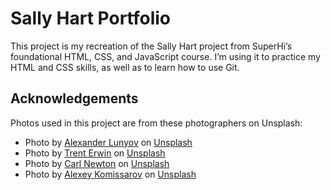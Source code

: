 
# Sally Hart Portfolio

This project is my recreation of the Sally Hart project from SuperHi’s foundational HTML, CSS, and JavaScript course. I’m using it to practice my HTML and CSS skills, as well as to learn how to use Git.


## Acknowledgements

Photos used in this project are from these photographers on Unsplash:
 - Photo by [Alexander Lunyov](https://unsplash.com/@sunify?utm_content=creditCopyText&utm_medium=referral&utm_source=unsplash) on [Unsplash](https://unsplash.com/photos/a-bird-flying-over-the-ocean-on-a-beach-QAZQSdkk9xs?utm_content=creditCopyText&utm_medium=referral&utm_source=unsplash)
 - Photo by [Trent Erwin](https://unsplash.com/@tjerwin?utm_content=creditCopyText&utm_medium=referral&utm_source=unsplash) on [Unsplash](https://unsplash.com/photos/landscape-photography-of-farm-sj4M_cwUGB0?utm_content=creditCopyText&utm_medium=referral&utm_source=unsplash)
 - Photo by [Carl Newton](https://unsplash.com/@carl_newton?utm_content=creditCopyText&utm_medium=referral&utm_source=unsplash) on [Unsplash](https://unsplash.com/photos/white-wooden-bridge-on-top-of-green-mountain-near-body-of-water-during-daytime-BVQK9wM1Rws?utm_content=creditCopyText&utm_medium=referral&utm_source=unsplash)
  - Photo by [Alexey Komissarov](https://unsplash.com/@komissaralex?utm_content=creditCopyText&utm_medium=referral&utm_source=unsplash) on [Unsplash](https://unsplash.com/photos/the-golden-gate-bridge-is-surrounded-by-fog-1MnkSfwtxRI?utm_content=creditCopyText&utm_medium=referral&utm_source=unsplash)



